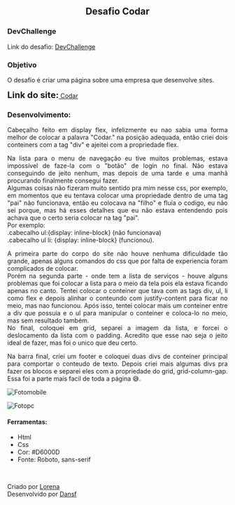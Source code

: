<h2 style="text-align: center">
    Desafio Codar
</h2>
<h3>
    DevChallenge
</h3>
<p>
    Link do desafio: <a href="https://devchallenge.now.sh/challenges/5ed47992adee277fae224a0b/details" target="_blank">DevChallenge</a>
</p>
<h3>
    Objetivo
</h3>
<p>
    O desafio é criar uma página sobre uma empresa que desenvolve sites.
</p>
<p>
    <b><span style="font-size: 15pt">Link do site:</span></b><a href="https://dev-web-desafio-codar.vercel.app/" target="_blank" alt="Codar">&nbsp;Codar</a>
<h3>
    Desenvolvimento:
</h3>
<p style="text-align: justify">
    Cabeçalho feito em display flex, infelizmente eu nao sabia uma forma melhor de colocar a palavra "Codar." na posição adequada, então criei dois conteiners com a tag "div" e ajeitei com a propriedade flex.
</p>
<p style="text-align: justify">
    Na lista para o menu de navegação eu tive muitos problemas, estava impossível de faze-la com o "botão" de login no final. Não estava conseguindo de jeito nenhum, mas depois de uma tarde e uma manhã procurando finalmente consegui fazer. <br/>Algumas coisas não fizeram muito sentido pra mim nesse css, por exemplo, em momentos que eu tentava colocar uma propriedade dentro de uma tag "pai" não funcionava, então eu colocava na "filho" e fluía o codigo, eu não sei porque, mas há esses detalhes que eu não estava entendendo pois achava que o certo seria colocar na tag "pai". <br/>
    Por exemplo: <br/> .cabecalho ul:{display: inline-block} (não funcionava)<br/>
    .cabecalho ul li: {display: inline-block} (funcionou).
</p>

<p style="text-align: justify">
    A primeira parte do corpo do site não houve nenhuma dificuldade tão grande, apenas alguns comandos do css que por falta de experiencia foram complicados de colocar.<br/>
    Porém na segunda parte - onde tem a lista de serviços - houve alguns problemas que foi colocar a lista para o meio da tela pois ela estava ficando apenas no canto. Tentei colocar o conteiner que tava com as tags div, ul, li como flex e depois alinhar o conteundo com justify-content para ficar no meio, mas nao funcionou. Após isso, tentei colocar mais um conteiner entre a div que possuia e o ul para manipular o conteiner e coloca-lo no meio, mas sem resultado também. <br/>No final, coloquei em grid, separei a imagem da lista, e forcei o deslocamento da lista com o padding. Acredito que esse nao seja o jeito ideal de fazer, mas foi o unico que deu certo.
</p>

<p style="text-align: justify">
    Na barra final, criei um footer e coloquei duas divs de conteiner principal para comportar o conteudo de texto. Depois criei mais algumas divs pra fazer os blocos e separei eles com a propriedade do grid, grid-column-gap. Essa foi a parte mais facil de toda a página 😅.
</p>

![Fotomobile](https://user-images.githubusercontent.com/63010902/112709645-041c3f80-8e9a-11eb-9ba8-14b9cf0cb0d1.png)

![Fotopc](https://user-images.githubusercontent.com/63010902/112709644-fff02200-8e99-11eb-9fe8-55366aeb887a.jpg)

<h4>
    Ferramentas:
</h4>

<ul>
    <li>Html</li>
    <li>Css</li>
    <li>Cor: #D6000D</li>
    <li>Fonte: Roboto, sans-serif</li>
</ul><br/>

<p>
    Criado por <a href="https://github.com/Lorenalgm" target="_blank">Lorena</a><br/>
    Desenvolvido por <a href="https://github.com/dansf" target="_blank">Dansf</a>
</p>